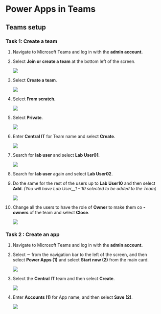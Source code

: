 # Power Apps in Teams

## Teams setup

### Task 1: Create a team

1. Navigate to Microsoft Teams and log in with the **admin account.**

2. Select **Join or create a team** at the bottom left of the screen.

   ![](images/M05/T1A-S2.png)

3. Select **Create a team**.

   ![](images/M05/T1A-S3.png)

4. Select **From scratch**.

   ![](images/M05/T1A-S4.png)

5. Select **Private**.

   ![](images/M05/T1A-S5.png)

6. Enter **Central IT** for Team name and select **Create**.

   ![](images/M05/T1A-S6.png)

7. Search for **lab user** and select **Lab User01**.

   ![](images/M05/T1A-S7.png)

8. Search for **lab user** again and select **Lab User02**.

9. Do the same for the rest of the users up to **Lab User10** and then select **Add**. _(You will have Lab User__1 - 10 selected to be added to the Team)_

   ![](images/M05/T1A-S9.png)

10. Change all the users to have the role of **Owner** to make them co **- owners** of the team and select **Close**.

    ![](images/M05/T1A-S10.png)

### Task 2 : Create an app

1. Navigate to Microsoft Teams and log in with the **admin account.**

2. Select **∙∙∙** from the navigation bar to the left of the screen, and then select **Power Apps (1)** and select **Start now (2)** from the main card.

   ![](images/M05/T2A-S2.png)

3. Select the **Central IT** team and then select **Create**.

   ![](images/M05/T2A-S3.png)

4. Enter **Accounts (1)** for App name, and then select **Save (2)**.

   ![](images/M05/T2A-S4.png)
